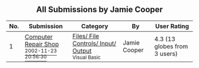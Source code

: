 ﻿<div align="center">

## All Submissions by Jamie Cooper

</div>

No.  | Submission | Category | By   | User Rating
---- | ---------- | -------- | ---- | -----------
1 | [Computer Repair Shop<br /><sup>2002-11-23 20:56:30</sup>](https://github.com/Planet-Source-Code/jamie-cooper-computer-repair-shop__1-41002) | [Files/ File Controls/ Input/ Output<br /><sup>Visual Basic</sup>](../ByCategory/files-file-controls-input-output__1-3.md) | Jamie Cooper | 4.3 (13 globes from 3 users)
